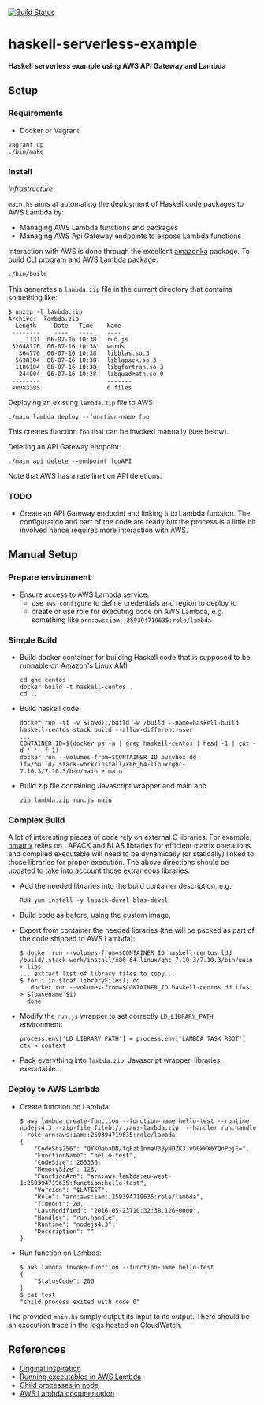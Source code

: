 [![Build Status](https://travis-ci.org/stilesb/haskell-serverless-example.svg?branch=master)](https://travis-ci.org/stilesb/haskell-serverless-example)

# haskell-serverless-example

**Haskell serverless example using AWS API Gateway and Lambda**

## Setup

### Requirements

* Docker or Vagrant

```
vagrant up
./bin/make
```

### Install

*Infrastructure*

`main.hs` aims at automating the deployment of Haskell code packages to AWS Lambda by:

* Managing AWS Lambda functions and packages
* Managing AWS Api Gateway endpoints to expose Lambda functions

Interaction with AWS is done through the excellent [amazonka](https://github.com/brendanhay/amazonka) package. To build CLI program and AWS Lambda package:

```bash
./bin/build
```

This generates a `lambda.zip` file in the current directory that contains something like:

```
$ unzip -l lambda.zip
Archive:  lambda.zip
  Length     Date   Time    Name
 --------    ----   ----    ----
     1131  06-07-16 10:38   run.js
 32648176  06-07-16 10:38   words
   364776  06-07-16 10:38   libblas.so.3
  5638304  06-07-16 10:38   liblapack.so.3
  1186104  06-07-16 10:38   libgfortran.so.3
   244904  06-07-16 10:38   libquadmath.so.0
 --------                   -------
 40083395                   6 files
```

Deploying an existing `lambda.zip` file to AWS:

```
./main lambda deploy --function-name foo
```

This creates function `foo` that can be invoked manually (see below).

Deleting an API Gateway endpoint:

```
./main api delete --endpoint fooAPI
```

Note that AWS has a rate limit on API deletions.

### TODO

* Create an API Gateway endpoint and linking it to Lambda function. The configuration and part of the code are ready but the process is a little bit involved hence requires more interaction with AWS.

## Manual Setup

### Prepare environment

* Ensure access to AWS Lambda service:
    * use `aws configure` to define credentials and region to deploy to
    * create or use role for executing code on AWS Lambda, e.g. something like `arn:aws:iam::259394719635:role/lambda`

### Simple Build

* Build docker container for building Haskell code that is supposed to be runnable on Amazon's Linux AMI

    ```
    cd ghc-centos
    docker build -t haskell-centos .
    cd ..
    ```

* Build haskell code:

    ```
    docker run -ti -v $(pwd):/build -w /build --name=haskell-build haskell-centos stack build --allow-different-user
    ...
    CONTAINER_ID=$(docker ps -a | grep haskell-centos | head -1 | cut -d ' ' -f 1)
    docker run --volumes-from=$CONTAINER_ID busybox dd if=/build/.stack-work/install/x86_64-linux/ghc-7.10.3/7.10.3/bin/main > main
    ```

* Build zip file containing Javascript wrapper and main app

  ```
  zip lambda.zip run.js main
  ```

### Complex Build

A lot of interesting pieces of code rely on external C libraries. For example, [hmatrix](https://github.com/albertoruiz/hmatrix) relies on LAPACK and BLAS libraries for efficient matrix operations and compiled executable will need to be dynamically (or statically) linked to those libraries for proper execution. The above directions should be updated to take into account those extraneous libraries:

* Add the needed libraries into the build container description, e.g.

   ```
   RUN yum install -y lapack-devel blas-devel
   ```

* Build code as before, using the custom image,
* Export from container the needed libraries (the will be packed as part of the code shipped to AWS Lambda):

   ```
   $ docker run --volumes-from=$CONTAINER_ID haskell-centos ldd /build/.stack-work/install/x86_64-linux/ghc-7.10.3/7.10.3/bin/main > libs
   ... extract list of library files to copy...
   $ for i in $(cat libraryFiles); do
      docker run --volumes-from=$CONTAINER_ID haskell-centos dd if=$i > $(basename $i)
     done
   ```
* Modify the `run.js` wrapper to set correctly `LD_LIBRARY_PATH` environment:

   ```
   process.env['LD_LIBRARY_PATH'] = process.env['LAMBDA_TASK_ROOT']
   ctx = context
   ```
* Pack everything into `lambda.zip`: Javascript wrapper, libraries, executable...

### Deploy to AWS Lambda

* Create function on Lambda:

    ```
    $ aws lambda create-function --function-name hello-test --runtime nodejs4.3 --zip-file fileb://./aws-lambda.zip  --handler run.handle --role arn:aws:iam::259394719635:role/lambda
    {
        "CodeSha256": "QYKOebaDN/fqEzb1nmaV3ByNDZK3JvD0kWX6YQnPpjE=",
        "FunctionName": "hello-test",
        "CodeSize": 265356,
        "MemorySize": 128,
        "FunctionArn": "arn:aws:lambda:eu-west-1:259394719635:function:hello-test",
        "Version": "$LATEST",
        "Role": "arn:aws:iam::259394719635:role/lambda",
        "Timeout": 20,
        "LastModified": "2016-05-23T10:32:38.126+0000",
        "Handler": "run.handle",
        "Runtime": "nodejs4.3",
        "Description": ""
    }
    ```

* Run function on Lambda:

    ```
    $ aws lamdba invoke-function --function-name hello-test
    {
        "StatusCode": 200
    }
    $ cat test
    "child process exited with code 0"
    ```

The provided `main.hs` simply output its input to its output. There should be an execution trace in the logs hosted on CloudWatch.

## References

* [Original inspiration](https://github.com/abailly/aws-lambda-haskell)
* [Running executables in AWS Lambda](http://aws.amazon.com/fr/blogs/compute/running-executables-in-aws-lambda/)
* [Child processes in node](https://nodejs.org/api/child_process.html)
* [AWS Lambda documentation](http://docs.aws.amazon.com/lambda/latest/dg/nodejs-create-deployment-pkg.html)

